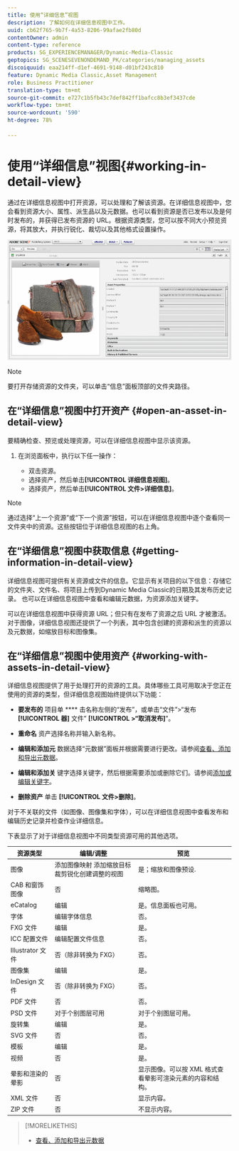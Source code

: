 ```yaml
---
title: 使用“详细信息”视图
description: 了解如何在详细信息视图中工作。
uuid: cb62f765-9b7f-4a53-8206-99afae2fb80d
contentOwner: admin
content-type: reference
products: SG_EXPERIENCEMANAGER/Dynamic-Media-Classic
geptopics: SG_SCENESEVENONDEMAND_PK/categories/managing_assets
discoiquuid: eaa214ff-d1ef-4691-9148-d01bf243c810
feature: Dynamic Media Classic,Asset Management
role: Business Practitioner
translation-type: tm+mt
source-git-commit: e727c1b5fb43c7def842ff1bafcc8b3ef3437cde
workflow-type: tm+mt
source-wordcount: '590'
ht-degree: 78%

---
```



# 使用“详细信息”视图{#working-in-detail-view}

通过在详细信息视图中打开资源，可以处理和了解该资源。在详细信息视图中，您会看到资源大小、属性、派生品以及元数据。也可以看到资源是否已发布以及是何时发布的，并获得已发布资源的 URL。根据资源类型，您可以按不同大小预览资源，将其放大，并执行锐化、裁切以及其他格式设置操作。

<!-- 

Comment Type: remark
Last Modified By: Rick Brough (rbrough@adobe.com)
Last Modified Date: 2018-06-14T13:52:46.623-0400

<p>as_detail_view_popup.png found in Downloads on local in folder "scene7-images"</p>

 -->

![“详细信息”视图](/help/assets/image_0.img.png)

>[!NOTE]
>
>要打开存储资源的文件夹，可以单击“信息”面板顶部的文件夹路径。

## 在“详细信息”视图中打开资产 {#open-an-asset-in-detail-view}

要精确检查、预览或处理资源，可以在详细信息视图中显示该资源。

1. 在浏览面板中，执行以下任一操作：

   * 双击资源。
   * 选择资产，然后单击&#x200B;**[!UICONTROL 详细信息视图]**。
   * 选择资产，然后单击&#x200B;**[!UICONTROL 文件>详细信息]**。

>[!NOTE]
>
>通过选择“上一个资源”或“下一个资源”按钮，可以在详细信息视图中逐个查看同一文件夹中的资源。这些按钮位于详细信息视图的右上角。

## 在“详细信息”视图中获取信息 {#getting-information-in-detail-view}

详细信息视图可提供有关资源或文件的信息。它显示有关项目的以下信息：存储它的文件夹、文件名、将项目上传到Dynamic Media Classic的日期及其发布历史记录。 也可以在详细信息视图中查看和编辑元数据，为资源添加关键字。

可以在详细信息视图中获得资源 URL；但只有在发布了资源之后 URL 才被激活。对于图像，详细信息视图还提供了一个列表，其中包含创建的资源和派生的资源以及元数据，如缩放目标和图像集。

## 在“详细信息”视图中使用资产 {#working-with-assets-in-detail-view}

详细信息视图提供了用于处理打开的资源的工具。具体哪些工具可用取决于您正在使用的资源的类型，但详细信息视图始终提供以下功能：

* **要发布的**
项目单 **** 击名称左侧的“发布”，或单击“文件”>“发布 **[!UICONTROL 器]** 文件” **[!UICONTROL >“取消发布]**”。

* **重命名**
资产选择名称并输入新名称。

* **编辑和添加元**
数据选择“元数据”面板并根据需要进行更改。请参阅[查看、添加和导出元数据](/help/viewing-adding-exporting-metadata.md)。

* **编辑和添加关**
键字选择关键字，然后根据需要添加或删除它们。请参阅[添加或编辑关键字](/help/viewing-adding-exporting-metadata.md)。

* **删除资产**
单击 **[!UICONTROL 文件>删除]**。

对于不关联的文件（如图像、图像集和字体），可以在详细信息视图中查看发布和编辑历史记录并检查作业详细信息。

下表显示了对于详细信息视图中不同类型资源可用的其他选项。

| 资源类型 | 编辑/调整 | 预览 |
|--- |--- |--- |
| 图像 | 添加图像映射 添加缩放目标裁剪锐化创建调整的视图 | 是；缩放和图像预设. |
| CAB 和窗饰图像 | 否 | 缩略图。 |
| eCatalog | 编辑 | 是。信息面板也可用。 |
| 字体 | 编辑字体信息 | 否。 |
| FXG 文件 | 编辑 | 是。 |
| ICC 配置文件 | 编辑配置文件信息 | 否。 |
| Illustrator 文件 | 否（除非转换为 FXG） | 否。 |
| 图像集 | 编辑 | 是。 |
| InDesign 文件 | 否（除非转换为 FXG） | 否。 |
| PDF 文件 | 否 | 否。 |
| PSD 文件 | 对于个别图层可用 | 对于个别图层可用。 |
| 旋转集 | 编辑 | 是。 |
| SVG 文件 | 否 | 否。 |
| 模板 | 编辑 | 是。 |
| 视频 | 否 | 是。 |
| 晕影和渲染的晕影 | 否 | 显示图像。可以按 XML 格式查看晕影可渲染元素的内容和结构。 |
| XML 文件 | 否 | 显示内容。 |
| ZIP 文件 | 否 | 不显示内容。 |

>[!MORELIKETHIS]
>
>* [查看、添加和导出元数据](viewing-adding-exporting-metadata.md#viewing_adding_and_exporting_metadata)

